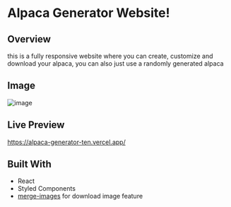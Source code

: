 # Alpaca Generator Website!


## Overview
this is a fully responsive website where you can create, customize and download your alpaca, you can also just use a randomly generated alpaca

## Image
![image](https://github.com/user-attachments/assets/fef1279f-4fd2-43d9-bd4b-e611346bca35)




## Live Preview
https://alpaca-generator-ten.vercel.app/

## Built  With


 - React
 - Styled Components
 - [merge-images](https://github.com/lukechilds/merge-images) for download image feature
